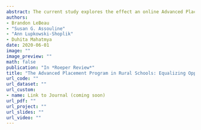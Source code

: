```yaml
---
abstract: The current study explores the effect an online Advanced Placement (AP) program has had on AP participation and passing rates in a single state. This state has a sizeable rural population where access to AP coursework is not always possible for students in rural communities. The online AP program aims to equalize access to rural students who would otherwise not have the opportunity to take advanced coursework. Study results show that although AP exam participation has not significantly increased due to the availability of the online AP program, passing rates have been higher for schools who do participate. In addition, the online AP coursework has increased access to AP coursework in small to middle sized schools.
authors: 
- Brandon LeBeau
- "Susan G. Assouline"
- "Ann Lupkowski-Shoplik"
- Duhita Mahatmya
date: 2020-06-01
image: ""
image_preview: ""
math: false
publication: "In *Roeper Review*"
title: "The Advanced Placement Program in Rural Schools: Equalizing Opportunity"
url_code: ""
url_dataset: ""
url_custom:
- name: Link to Journal (coming soon)
url_pdf: ""
url_project: ""
url_slides: ""
url_video: ""
---
```

